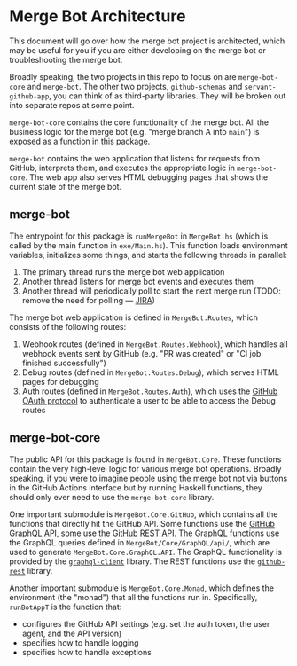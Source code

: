 # Merge Bot Architecture

This document will go over how the merge bot project is architected, which may be useful for you if you are either developing on the merge bot or troubleshooting the merge bot.

Broadly speaking, the two projects in this repo to focus on are `merge-bot-core` and `merge-bot`. The other two projects, `github-schemas` and `servant-github-app`, you can think of as third-party libraries. They will be broken out into separate repos at some point.

`merge-bot-core` contains the core functionality of the merge bot. All the business logic for the merge bot (e.g. "merge branch A into `main`") is exposed as a function in this package.

`merge-bot` contains the web application that listens for requests from GitHub, interprets them, and executes the appropriate logic in `merge-bot-core`. The web app also serves HTML debugging pages that shows the current state of the merge bot.

## merge-bot

The entrypoint for this package is `runMergeBot` in `MergeBot.hs` (which is called by the main function in `exe/Main.hs`). This function loads environment variables, initializes some things, and starts the following threads in parallel:
1. The primary thread runs the merge bot web application
1. Another thread listens for merge bot events and executes them
1. Another thread will periodically poll to start the next merge run (TODO: remove the need for polling — [JIRA](https://leapyear.atlassian.net/browse/QA-131))

The merge bot web application is defined in `MergeBot.Routes`, which consists of the following routes:
1. Webhook routes (defined in `MergeBot.Routes.Webhook`), which handles all webhook events sent by GitHub (e.g. "PR was created" or "CI job finished successfully")
1. Debug routes (defined in `MergeBot.Routes.Debug`), which serves HTML pages for debugging
1. Auth routes (defined in `MergeBot.Routes.Auth`), which uses the [GitHub OAuth protocol](https://docs.github.com/en/developers/apps/building-oauth-apps/authorizing-oauth-apps) to authenticate a user to be able to access the Debug routes

## merge-bot-core

The public API for this package is found in `MergeBot.Core`. These functions contain the very high-level logic for various merge bot operations. Broadly speaking, if you were to imagine people using the merge bot not via buttons in the GitHub Actions interface but by running Haskell functions, they should only ever need to use the `merge-bot-core` library.

One important submodule is `MergeBot.Core.GitHub`, which contains all the functions that directly hit the GitHub API. Some functions use the [GitHub GraphQL API](https://docs.github.com/en/graphql), some use the [GitHub REST API](https://docs.github.com/en/rest). The GraphQL functions use the GraphQL queries defined in `MergeBot/Core/GraphQL/api/`, which are used to generate `MergeBot.Core.GraphQL.API`. The GraphQL functionality is provided by the [`graphql-client`](https://hackage.haskell.org/package/graphql-client) library. The REST functions use the [`github-rest`](https://hackage.haskell.org/package/github-rest) library.

Another important submodule is `MergeBot.Core.Monad`, which defines the environment (the "monad") that all the functions run in. Specifically, `runBotAppT` is the function that:
* configures the GitHub API settings (e.g. set the auth token, the user agent, and the API version)
* specifies how to handle logging
* specifies how to handle exceptions
